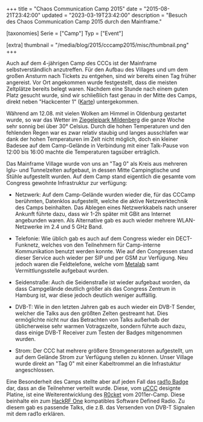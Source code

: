 +++
title = "Chaos Communication Camp 2015"
date = "2015-08-21T23:42:00"
updated = "2023-03-19T23:42:00"
description = "Besuch des Chaos Communication Camp 2015 durch den Mainframe."

[taxonomies]
Serie = ["Camp"]
Typ = ["Event"]

[extra]
thumbnail = "/media/blog/2015/cccamp2015/misc/thumbnail.png"
+++

Auch auf dem 4-jährigen Camp des CCCs ist der Mainframe selbstverständlich
anzutreffen. Für den Aufbau des Villages und um dem großen Ansturm nach Tickets
zu entgehen, sind wir bereits einen Tag früher angereist. Vor Ort angekommen
wurde festgestellt, dass die meisten Zeltplätze bereits belegt waren. Nachdem
eine Stunde nach einem guten Platz gesucht wurde, sind wir schließlich fast
genau in der Mitte des Camps, direkt neben "Hackcenter 1" ([Karte](/media/blog/2015/cccamp2015/misc/map.pdf))
untergekommen.

Während am 12.08. mit vielen Wolken am Himmel in Oldenburg gestartet wurde, so
war das Wetter im [Ziegeleipark Mildenberg](http://www.ziegeleipark.de/) die ganze Woche sehr sonnig bei über 30°
Celsius. Durch die
hohen Temperaturen und den fehlenden Regen war es zwar relativ staubig und
langes ausschlafen war dank der hohen Temperaturen im Zelt nicht möglich, doch
ein kleiner Badesee auf dem Camp-Gelände in Verbindung mit einer Talk-Pause von
12:00 bis 16:00 machte die Temperaturen tagsüber erträglich.

Das Mainframe Village wurde von uns an "Tag 0" als Kreis aus mehreren Iglu-
und Tunnelzelten aufgebaut, in dessen Mitte Campingtische und Stühle
aufgestellt wurden. Auf dem Camp stand eigentlich die gesamte vom Congress
gewohnte Infrastruktur zur verfügung:

* Netzwerk: Auf dem Camp-Gelände wurden wieder die, für das CCCamp berühmten,
  Datenklos aufgestellt, welche die aktive Netzwerktechnik des Camps beinhalten.
  Das Ablegen eines Netzwerkkabels nach unserer Ankunft führte dazu, dass wir
  1-2h später mit GBit ans Internet angebunden waren. Als Alternative gab es
  auch wieder mehrere WLAN-Netzwerke im 2.4 und 5 GHz Band.

* Telefonie: Wie üblich gab es auch auf dem Congress wieder ein DECT-Funknetz,
  welches von den Teilnehmern für Camp-interne Kommunikation benutzt werden
  konnte. Wie auf den Congressen stand dieser Service auch wieder per SIP und
  per GSM zur Verfügung. Neu jedoch waren die Feldtelefone, welche vom [Metalab](https://metalab.at/) samt
  Vermittlungsstelle aufgebaut
  wurden.

* Seidenstraße: Auch die Seidenstraße ist wieder aufgebaut worden, da dass
  Campgelände deutlich größer als das Congress Zentrum in Hamburg ist, war diese
  jedoch deutlich weniger auffällig.

* DVB-T: Wie in den letzten Jahren gab es auch wieder ein DVB-T Sender,
  welcher die Talks aus den größten Zelten gestreamt hat. Dies ermöglichte nicht
  nur das Betrachten von Talks außerhalb der üblicherweise sehr warmen
  Votragszelte, sondern führte auch dazu, dass einige DVB-T Receiver zum Testen
  der Badges mitgenommen wurden.

* Strom: Der CCC hat mehrere größere Stromgeneratoren aufgestellt, um auf dem
  Gelände Strom zur Verfügung stellen zu können. Unser Village wurde direkt an
  "Tag 0" mit einer Kabeltrommel an die Infrastuktur angeschlossen.

Eine Besonderheit des Camps stellte aber auf jeden Fall das [rad1o Badge](https://github.com/rad1o) dar, dass an die
Teilnehmer verteilt wurde. Diese, vom [µCCC](https://muc.ccc.de) designte
Platine, ist eine Weiterentwicklung des [R0cket](https://web.archive.org/web/20160205053603/https://www.r0ket.de/) vom 2011er-Camp. Diese beinhalte ein zum
[HackRF One](https://greatscottgadgets.com/hackrf/) kompatibles Software Defined Radio. Zu diesem gab es passende Talks,
die z.B. das Versenden von DVB-T Signalen mit dem rad1o erklären.

[//]: # (TODO: Add and link to image gallery)
